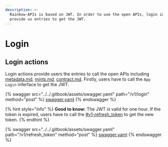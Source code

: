 ```yaml
---
description: >-
  Rainbow-APIs is based on JWT. In order to use the open APIs, login inferfaces
  provide us entries to get the JWT.
---
```


# Login

## Login actions

Login actions provide users the entries to call the open APIs including [metadata.md](metadata.md "mention"), [mints.md](mints.md "mention"), [contract.md](contract.md "mention"). Firstly, users have to call the `App Login` inferface to get the JWT.

{% swagger src="../../.gitbook/assets/swagger.yaml" path="/v1/login" method="post" %}
[swagger.yaml](../../.gitbook/assets/swagger.yaml)
{% endswagger %}

{% hint style="info" %}
**Good to know:** The JWT is valid for one hour. If the token is expired, users have to call the [#v1-refresh\_token](login.md#v1-refresh\_token "mention") to get the new token.
{% endhint %}

{% swagger src="../../.gitbook/assets/swagger.yaml" path="/v1/refresh_token" method="post" %}
[swagger.yaml](../../.gitbook/assets/swagger.yaml)
{% endswagger %}
